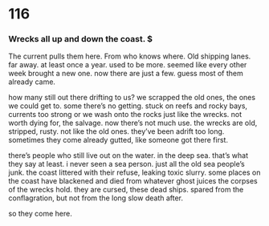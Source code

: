 # 116

### Wrecks all up and down the coast. $

The current pulls them here. From who knows where. Old shipping lanes. far away. at least once a year. used to be more. seemed like every other week brought a new one. now there are just a few. guess most of them already came.

how many still out there drifting to us? we scrapped the old ones, the ones we could get to. some there’s no getting. stuck on reefs and rocky bays, currents too strong or we wash onto the rocks just like the wrecks. not worth dying for, the salvage. now there’s not much use. the wrecks are old, stripped, rusty. not like the old ones. they’ve been adrift too long. sometimes they come already gutted, like someone got there first.

there’s people who still live out on the water. in the deep sea. that’s what they say at least. i never seen a sea person. just all the old sea people’s junk. the coast littered with their refuse, leaking toxic slurry. some places on the coast have blackened and died from whatever ghost juices the corpses of the wrecks hold. they are cursed, these dead ships. spared from the conflagration, but not from the long slow death after.

so they come here. 